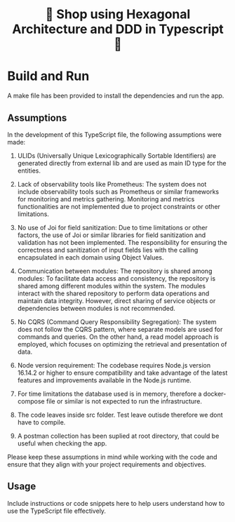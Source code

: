<h1 align="center">
  🎯 Shop using Hexagonal Architecture and DDD in Typescript 🎯
</h1>

# Build and Run

A make file has been provided to install the dependencies and run the app.

## Assumptions

In the development of this TypeScript file, the following assumptions were made:

1. ULIDs (Universally Unique Lexicographically Sortable Identifiers) are
   generated directly from external lib and are used as main ID type for the
   entities.

2. Lack of observability tools like Prometheus: The system does not include
   observability tools such as Prometheus or similar frameworks for monitoring
   and metrics gathering. Monitoring and metrics functionalities are not
   implemented due to project constraints or other limitations.

3. No use of Joi for field sanitization: Due to time limitations or other
   factors, the use of Joi or similar libraries for field sanitization and
   validation has not been implemented. The responsibility for ensuring the
   correctness and sanitization of input fields lies with the calling
   encapsulated in each domain using Object Values.

4. Communication between modules: The repository is shared among modules: To
   facilitate data access and consistency, the repository is shared among
   different modules within the system. The modules interact with the shared
   repository to perform data operations and maintain data integrity. However,
   direct sharing of service objects or dependencies between modules is not
   recommended.

5. No CQRS (Command Query Responsibility Segregation): The system does not
   follow the CQRS pattern, where separate models are used for commands and
   queries. On the other hand, a read model approach is employed, which
   focuses on optimizing the retrieval and presentation of data.

6. Node version requirement: The codebase requires Node.js version 16.14.2 or
   higher to ensure compatibility and take advantage of the latest features and
   improvements available in the Node.js runtime.
  
7. For time limitations the database used is in memory, therefore a
   docker-compose file or similar is not expected to run the infrastructure.

8. The code leaves inside src folder. Test leave outisde therefore we dont have
   to compile.
  
9. A postman collection has been suplied at root directory, that could be useful
   when checking the app.

Please keep these assumptions in mind while working with the code and ensure
that they align with your project requirements and objectives.

## Usage

Include instructions or code snippets here to help users understand how to use
the TypeScript file effectively.

